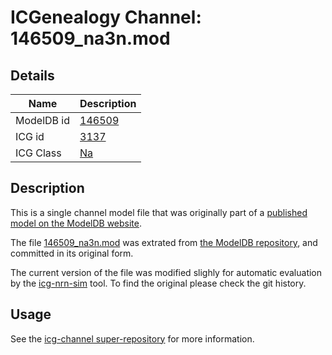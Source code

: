 # ICGenealogy Channel: 146509\_na3n.mod

## Details

Name | Description
---- | -----------
ModelDB id | [146509](http://senselab.med.yale.edu/ModelDB/ShowModel.cshtml?model=146509)
ICG id | [3137](http://icg.neurotheory.ox.ac.uk/channels/2/3137)
ICG Class | [Na](http://icg.neurotheory.ox.ac.uk/channels/2)

## Description

This is a single channel model file that was originally part of a [published model on the ModelDB website](http://senselab.med.yale.edu/mModelDB/ShowModel.cshtml?model=146509).


The file [146509\_na3n.mod](146509_na3n.mod) was extrated from [the ModelDB repository](http://senselab.med.yale.edu/ModelDB/ShowModel.cshtml?model=146509), and committed in its original form.

The current version of the file was modified slighly for automatic evaluation by the [icg-nrn-sim](https://github.com/icgenealogy/icg-nrn-sim) tool. To find the original please check the git history.


## Usage

See the [icg-channel super-repository](https://github.com/icgenealogy/icg-channels) for more information.